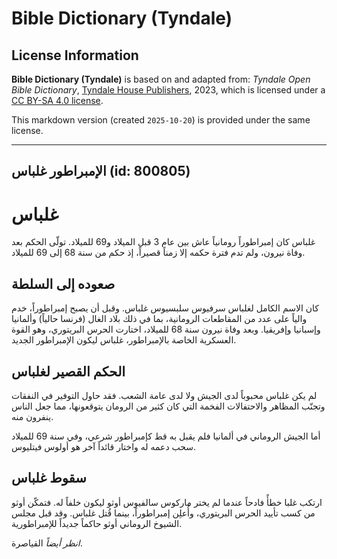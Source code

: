 # Bible Dictionary (Tyndale)

## License Information

**Bible Dictionary (Tyndale)** is based on and adapted from: _Tyndale Open Bible Dictionary_, [Tyndale House Publishers](https://tyndaleopenresources.com/), 2023, which is licensed under a [CC BY-SA 4.0 license](https://creativecommons.org/licenses/by-sa/4.0/legalcode.en).

This markdown version (created `2025-10-20`) is provided under the same license.



--------------------------------

## الإمبراطور غلباس (id: 800805)

غلباس
=====

غلباس كان إمبراطوراً رومانياً عاش بين عام 3 قبل الميلاد و69 للميلاد. تولّى الحكم بعد وفاة نيرون، ولم تدم فترة حكمه إلا زمناً قصيراً، إذ حكم من سنة 68 إلى 69 للميلاد.

صعوده إلى السلطة
----------------

كان الاسم الكامل لغلباس سرفيوس سلبسيوس غلباس. وقبل أن يصبح إمبراطوراً، خدم والياً على عدد من المقاطعات الرومانية، بما في ذلك بلاد الغال (فرنسا حالياً) وألمانيا وإسبانيا وإفريقيا. وبعد وفاة نيرون سنة 68 للميلاد، اختارت الحرس البريتوري، وهو القوة العسكرية الخاصة بالإمبراطور، غلباس ليكون الإمبراطور الجديد.

الحكم القصير لغلباس
-------------------

لم يكن غلباس محبوباً لدى الجيش ولا لدى عامة الشعب. فقد حاول التوفير في النفقات وتجنّب المظاهر والاحتفالات الفخمة التي كان كثير من الرومان يتوقعونها، مما جعل الناس ينفرون منه.

أما الجيش الروماني في ألمانيا فلم يقبل به قط كإمبراطور شرعي، وفي سنة 69 للميلاد سحب دعمه له واختار قائداً آخر هو أولوس فيتليوس.

سقوط غلباس
----------

ارتكب غلبا خطأً فادحاً عندما لم يختر ماركوس سالفيوس أوثو ليكون خلفاً له. فتمكّن أوثو من كسب تأييد الحرس البريتوري، وأُعلِن إمبراطوراً، بينما قُتل غلباس. وقد قبل مجلس الشيوخ الروماني أوثو حاكماً جديداً للإمبراطورية.

*انظر أيضاً* القياصرة.


